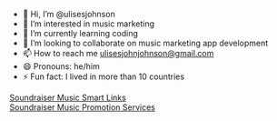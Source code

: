 - 👋 Hi, I’m @ulisesjohnson
- 👀 I’m interested in music marketing
- 🌱 I’m currently learning coding
- 💞️ I’m looking to collaborate on music marketing app development
- 📫 How to reach me ulisesjohnjohnson@gmail.com
- 😄 Pronouns: he/him
- ⚡ Fun fact: I lived in more than 10 countries

<!---
ulisesjohnson/ulisesjohnson is a ✨ special ✨ repository because its `README.md` (this file) appears on your GitHub profile.
You can click the Preview link to take a look at your changes.
--->
<a href="https://www.soundraiser.io">Soundraiser Music Smart Links </a>
<br>
<a href="https://www.soundraiser.io/music-promotion">Soundraiser Music Promotion Services </a>
